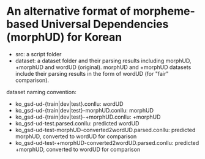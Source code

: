 # An alternative format of morpheme-based Universal Dependencies (morphUD) for Korean

- src: a script folder
- dataset: a dataset folder and their parsing results including morphUD, +morphUD and wordUD (original). morphUD and +morphUD datasets include their parsing results in the form of wordUD (for "fair" comparison).


dataset naming convention:
- ko_gsd-ud-{train|dev|test}.conllu: wordUD
- ko_gsd-ud-{train|dev|test}-morphUD.conllu: morphUD
- ko_gsd-ud-{train|dev|test}-+morphUD.conllu: +morphUD
- ko_gsd-ud-test.parsed.conllu: predicted wordUD
- ko_gsd-ud-test-morphUD-converted2wordUD.parsed.conllu: predicted morphUD, converted to wordUD for comparison
- ko_gsd-ud-test-+morphUD-converted2wordUD.parsed.conllu: predicted +morphUD, converted to wordUD for comparison



